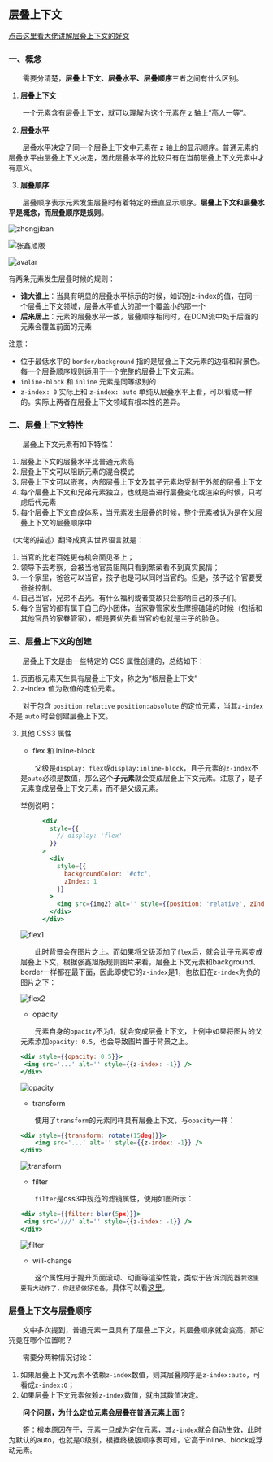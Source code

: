 ## **层叠上下文**

[点击这里看大佬讲解层叠上下文的好文](https://www.zhangxinxu.com/wordpress/2016/01/understand-css-stacking-context-order-z-index/)

### **一、概念**

&emsp;&emsp;需要分清楚，**层叠上下文、层叠水平、层叠顺序**三者之间有什么区别。

1. **层叠上下文**

&emsp;&emsp;一个元素含有层叠上下文，就可以理解为这个元素在 z 轴上“高人一等”。

2. **层叠水平**

&emsp;&emsp;层叠水平决定了同一个层叠上下文中元素在 z 轴上的显示顺序。普通元素的层叠水平由层叠上下文决定，因此层叠水平的比较只有在当前层叠上下文元素中才有意义。

3. **层叠顺序**

&emsp;&emsp;层叠顺序表示元素发生层叠时有着特定的垂直显示顺序。**层叠上下文和层叠水平是概念，而层叠顺序是规则**。

![zhongjiban](./img/张鑫旭终极版.png)

![张鑫旭版](./img/张鑫旭版.png)

![avatar](./img/stacking-order.png)

有两条元素发生层叠时候的规则：

- **谁大谁上**：当具有明显的层叠水平标示的时候，如识别z-index的值，在同一个层叠上下文领域，层叠水平值大的那一个覆盖小的那一个
- **后来居上**：元素的层叠水平一致，层叠顺序相同时，在DOM流中处于后面的元素会覆盖前面的元素

注意：

- 位于最低水平的 `border/background` 指的是层叠上下文元素的边框和背景色。每一个层叠顺序规则适用于一个完整的层叠上下文元素。
- `inline-block` 和 `inline` 元素是同等级别的
- `z-index: 0` 实际上和 `z-index: auto` 单纯从层叠水平上看，可以看成一样的。实际上两者在层叠上下文领域有根本性的差异。

### **二、层叠上下文特性**

&emsp;&emsp;层叠上下文元素有如下特性：
1. 层叠上下文的层叠水平比普通元素高
2. 层叠上下文可以阻断元素的混合模式
3. 层叠上下文可以嵌套，内部层叠上下文及其子元素均受制于外部的层叠上下文
4. 每个层叠上下文和兄弟元素独立，也就是当进行层叠变化或渲染的时候，只考虑后代元素
5. 每个层叠上下文自成体系，当元素发生层叠的时候，整个元素被认为是在父层叠上下文的层叠顺序中

（大佬的描述）翻译成真实世界语言就是：

1. 当官的比老百姓更有机会面见圣上；
2. 领导下去考察，会被当地官员阻隔只看到繁荣看不到真实民情；
3. 一个家里，爸爸可以当官，孩子也是可以同时当官的。但是，孩子这个官要受爸爸控制。
4. 自己当官，兄弟不占光。有什么福利或者变故只会影响自己的孩子们。
5. 每个当官的都有属于自己的小团体，当家眷管家发生摩擦磕碰的时候（包括和其他官员的家眷管家），都是要优先看当官的也就是主子的脸色。

### **三、层叠上下文的创建**

&emsp;&emsp;层叠上下文是由一些特定的 CSS 属性创建的，总结如下：
1. 页面根元素天生具有层叠上下文，称之为“根层叠上下文”
2. z-index 值为数值的定位元素。

&emsp;&emsp;对于包含 `position:relative` `position:absolute` 的定位元素，当其`z-index`不是 `auto` 时会创建层叠上下文。

3. 其他 CSS3 属性

   - flex 和 inline-block

   &emsp;&emsp;父级是`display: flex`或`display:inline-block`，且子元素的`z-index`不是`auto`必须是数值，那么这个**子元素**就会变成层叠上下文元素。注意了，是子元素变成层叠上下文元素，而不是父级元素。

   举例说明：

   ```jsx
         <div
           style={{
             // display: 'flex'
           }}
         >
           <div
             style={{
               backgroundColor: '#cfc',
               zIndex: 1
             }}
           >
             <img src={img2} alt='' style={{position: 'relative', zIndex: -1, width: 1600, height: 900}} />
           </div>
         </div>
   ```

   ![flex1](./img/flex1.png)

   &emsp;&emsp;此时背景会在图片之上。而如果将父级添加了`flex`后，就会让子元素变成层叠上下文，根据张鑫旭版规则图片来看，层叠上下文元素和background、border一样都在最下面，因此即使它的`z-index`是1，也依旧在`z-index`为负的图片之下：

   ![flex2](./img/flex2.png)

   - opacity

   &emsp;&emsp;元素自身的`opacity`不为1，就会变成层叠上下文，上例中如果将图片的父元素添加`opacity: 0.5`，也会导致图片置于背景之上。

   ```jsx
   <div style={{opacity: 0.5}}>
   	<img src='...' alt='' style={{z-index: -1}} />
   </div>
   ```

   ![opacity](./img/opacity.png)

   - transform

   &emsp;&emsp;使用了`transform`的元素同样具有层叠上下文，与`opacity`一样：

   ```jsx
   <div style={{transform: rotate(15deg)}}>
       <img src='...' alt='' style={{z-index: -1}} />
   </div>
   ```

   ![transform](./img/transform.png)

   - filter

   &emsp;&emsp;`filter`是css3中规范的滤镜属性，使用如图所示：

   ```jsx
   <div style={{filter: blur(5px)}}>
   	<img src='///' alt='' style={{z-index: -1}}	/>
   </div>
   ```

   ![filter](./img/filter.png)

   - will-change

   &emsp;&emsp;这个属性用于提升页面滚动、动画等渲染性能，类似于告诉浏览器`我这里要有大动作了，你赶紧做好准备`。具体可以看[这里](https://www.zhangxinxu.com/wordpress/2015/11/css3-will-change-improve-paint/)。

### **层叠上下文与层叠顺序**

&emsp;&emsp;文中多次提到，普通元素一旦具有了层叠上下文，其层叠顺序就会变高，那它究竟在哪个位置呢？

&emsp;&emsp;需要分两种情况讨论：

1. 如果层叠上下文元素不依赖`z-index`数值，则其层叠顺序是`z-index:auto`，可看成`z-index:0`；
2. 如果层叠上下文元素依赖`z-index`数值，就由其数值决定。

&emsp;&emsp;**问个问题，为什么定位元素会层叠在普通元素上面？**

&emsp;&emsp;答：根本原因在于，元素一旦成为定位元素，其`z-index`就会自动生效，此时为默认的auto，也就是0级别，根据终极版顺序表可知，它高于inline、block或浮动元素。
